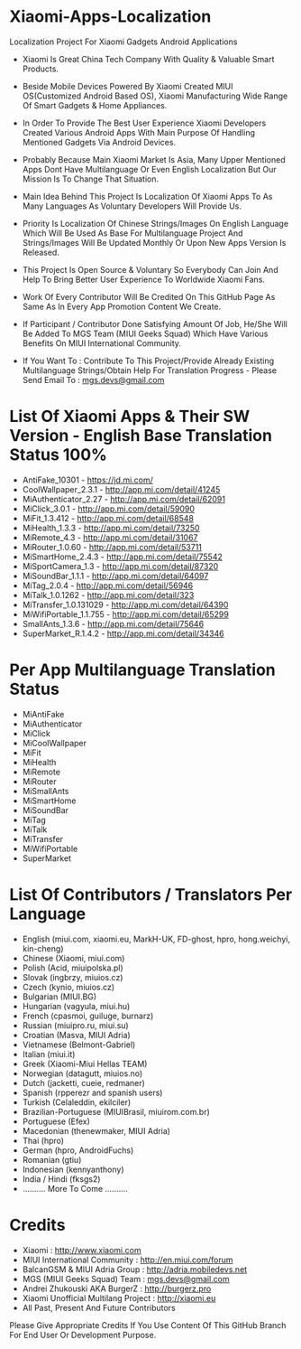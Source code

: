 # Xiaomi-Apps-Localization
Localization Project For Xiaomi Gadgets Android Applications


- Xiaomi Is Great China Tech Company With Quality & Valuable Smart Products.
- Beside Mobile Devices Powered By Xiaomi Created MIUI OS(Customized Android Based OS), Xiaomi Manufacturing Wide Range Of Smart Gadgets & Home Appliances.
- In Order To Provide The Best User Experience Xiaomi Developers Created Various Android Apps With Main Purpose Of Handling Mentioned Gadgets Via Android Devices.


- Probably Because Main Xiaomi Market Is Asia, Many Upper Mentioned Apps Dont Have Multilanguage Or Even English Localization But Our Mission Is To Change That Situation.
- Main Idea Behind This Project Is Localization Of Xiaomi Apps To As Many Languages As Voluntary Developers Will Provide Us. 
- Priority Is Localization Of Chinese Strings/Images On English Language Which Will Be Used As Base For Multilanguage Project And Strings/Images Will Be Updated Monthly Or Upon New Apps Version Is Released.
- This Project Is Open Source & Voluntary So Everybody Can Join And Help To Bring Better User Experience To Worldwide Xiaomi Fans.
- Work Of Every Contributor Will Be Credited On This GitHub Page As Same As In Every App Promotion Content We Create.
- If Participant / Contributor Done Satisfying Amount Of Job, He/She Will Be Added To MGS Team (MIUI Geeks Squad) Which Have Various Benefits On MIUI International Community.
 
- If You Want To : Contribute To This Project/Provide Already Existing Multilanguage Strings/Obtain Help For Translation Progress - Please Send Email To : mgs.devs@gmail.com



# List Of Xiaomi Apps & Their SW Version - English Base Translation Status 100%

- AntiFake_10301 - https://jd.mi.com/
- CoolWallpaper_2.3.1 - http://app.mi.com/detail/41245
- MiAuthenticator_2.27 - http://app.mi.com/detail/62091
- MiClick_3.0.1 - http://app.mi.com/detail/59090
- MiFit_1.3.412 - http://app.mi.com/detail/68548
- MiHealth_1.3.3 - http://app.mi.com/detail/73250
- MiRemote_4.3 - http://app.mi.com/detail/31067
- MiRouter_1.0.60 - http://app.mi.com/detail/53711
- MiSmartHome_2.4.3 - http://app.mi.com/detail/75542
- MiSportCamera_1.3 - http://app.mi.com/detail/87320
- MiSoundBar_1.1.1 - http://app.mi.com/detail/64097
- MiTag_2.0.4 - http://app.mi.com/detail/56946
- MiTalk_1.0.1262 - http://app.mi.com/detail/323
- MiTransfer_1.0.131029 - http://app.mi.com/detail/64390
- MiWifiPortable_1.1.755 - http://app.mi.com/detail/65299
- SmallAnts_1.3.6 - http://app.mi.com/detail/75646
- SuperMarket_R.1.4.2 - http://app.mi.com/detail/34346



# Per App Multilanguage Translation Status

- MiAntiFake
- MiAuthenticator
- MiClick
- MiCoolWallpaper
- MiFit
- MiHealth
- MiRemote
- MiRouter
- MiSmallAnts
- MiSmartHome
- MiSoundBar
- MiTag
- MiTalk
- MiTransfer
- MiWifiPortable
- SuperMarket



# List Of Contributors / Translators Per Language

- English (miui.com, xiaomi.eu, MarkH-UK, FD-ghost, hpro, hong.weichyi, kin-cheng)
- Chinese (Xiaomi, miui.com)
- Polish (Acid, miuipolska.pl)
- Slovak (ingbrzy, miuios.cz)
- Czech (kynio, miuios.cz)
- Bulgarian (MIUI.BG)
- Hungarian (vagyula, miui.hu)
- French (cpasmoi, guiluge, burnarz)
- Russian (miuipro.ru, miui.su)
- Croatian (Masva, MIUI Adria)
- Vietnamese (Belmont-Gabriel)
- Italian (miui.it)
- Greek (Xiaomi-Miui Hellas TEAM)
- Norwegian (datagutt, miuios.no)
- Dutch (jacketti, cueie, redmaner)
- Spanish (rpperezr and spanish users)
- Turkish (Celaleddin, ekilciler)
- Brazilian-Portuguese (MIUIBrasil, miuirom.com.br)
- Portuguese (Efex)
- Macedonian (thenewmaker, MIUI Adria)
- Thai (hpro)
- German (hpro, AndroidFuchs)
- Romanian (gtiu)
- Indonesian (kennyanthony)
- India / Hindi (fksgs2)
- .......... More To Come ..........




# Credits

- Xiaomi : http://www.xiaomi.com
- MIUI International Community : http://en.miui.com/forum
- BalcanGSM & MIUI Adria Group : http://adria.mobiledevs.net
- MGS (MIUI Geeks Squad) Team : mgs.devs@gmail.com
- Andrei Zhukouski AKA BurgerZ : http://burgerz.pro
- Xiaomi Unofficial Multilang Project : http://xiaomi.eu
- All Past, Present And Future Contributors

Please Give Appropriate Credits If You Use Content Of This GitHub Branch For End User Or Development Purpose.